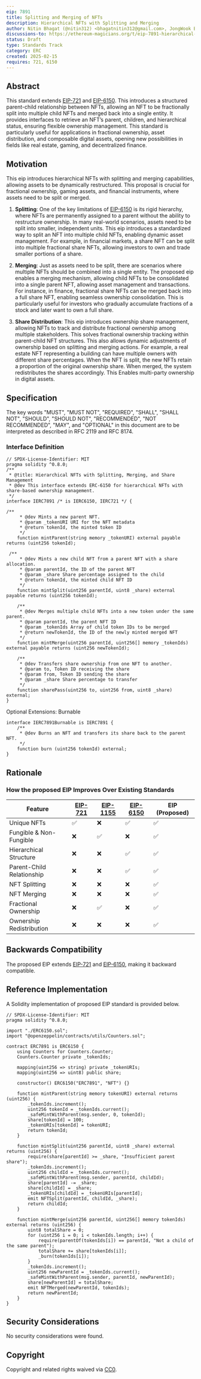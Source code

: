 ```yaml
---
eip: 7891
title: Splitting and Merging of NFTs
description: Hierarchical NFTs with Splitting and Merging
author: Nitin Bhagat (@nitin312) <bhagatnitin312@gmail.com>, JongWook Bae <bae@cwnu.ac.kr>, Su-Hyun Lee <sleepl@changwon.ac.kr>
discussions-to: https://ethereum-magicians.org/t/eip-7891-hierarchical-nfts-with-splitting-and-merging/22986
status: Draft
type: Standards Track
category: ERC
created: 2025-02-15
requires: 721, 6150
---
```


## Abstract

This standard extends [EIP-721](../EIPS/eip-721.md) and [EIP-6150](../EIPS/eip-6150.md). This introduces a structured parent-child relationship between NFTs, allowing an NFT to be fractionally split into multiple child NFTs and merged back into a single entity. It provides interfaces to retrieve an NFT’s parent, children, and hierarchical status, ensuring flexible ownership management. This standard is particularly useful for applications in fractional ownership, asset distribution, and composable digital assets, opening new possibilities in fields like real estate, gaming, and decentralized finance.

## Motivation

This eip introduces hierarchical NFTs with splitting and merging capabilities, allowing assets to be dynamically restructured. This proposal is crucial for fractional ownership, gaming assets, and financial instruments, where assets need to be split or merged. 

1. **Splitting**: One of the key limitations of [EIP-6150](../EIPS/eip-6150.md) is its rigid hierarchy, where NFTs are permanently assigned to a parent without the ability to restructure ownership. In many real-world scenarios, assets need to be split into smaller, independent units. This eip introduces a standardized way to split an NFT into multiple child NFTs, enabling dynamic asset management. For example, in financial markets, a share NFT can be split into multiple fractional share NFTs, allowing investors to own and trade smaller portions of a share.

2. **Merging**: Just as assets need to be split, there are scenarios where multiple NFTs should be combined into a single entity. The proposed eip enables a merging mechanism, allowing child NFTs to be consolidated into a single parent NFT, allowing asset management and transactions. For instance, in finance, fractional share NFTs can be merged back into a full share NFT, enabling seamless ownership consolidation. This is particularly useful for investors who gradually accumulate fractions of a stock and later want to own a full share.

3. **Share Distribution**: This eip introduces ownership share management, allowing NFTs to track and distribute fractional ownership among multiple stakeholders. This solves fractional ownership tracking within parent-child NFT structures. This also allows dynamic adjustments of ownership based on splitting and merging actions. For example, a real estate NFT representing a building can have multiple owners with different share percentages. When the NFT is split, the new NFTs retain a proportion of the original ownership share. When merged, the system redistributes the shares accordingly. This Enables multi-party ownership in digital assets.

## Specification

The key words "MUST", "MUST NOT", "REQUIRED", "SHALL", "SHALL NOT", "SHOULD", "SHOULD NOT", "RECOMMENDED", "NOT RECOMMENDED", "MAY", and "OPTIONAL" in this document are to be interpreted as described in RFC 2119 and RFC 8174.

### Interface Definition  

```solidity
// SPDX-License-Identifier: MIT
pragma solidity ^0.8.0;
/**
 * @title: Hierarchical NFTs with Splitting, Merging, and Share Management
 * @dev This interface extends ERC-6150 for hierarchical NFTs with share-based ownership management.
 */
interface IERC7891 /* is IERC6150, IERC721 */ {

/**
     * @dev Mints a new parent NFT.
     * @param _tokenURI URI for the NFT metadata
     * @return tokenId, the minted token ID
     */
    function mintParent(string memory _tokenURI) external payable returns (uint256 tokenId);

 /**
     * @dev Mints a new child NFT from a parent NFT with a share allocation.
     * @param parentId, the ID of the parent NFT
     * @param _share Share percentage assigned to the child
     * @return tokenId, the minted child NFT ID
     */     
    function mintSplit(uint256 parentId, uint8 _share) external payable returns (uint256 tokenId);

    /**
     * @dev Merges multiple child NFTs into a new token under the same parent.
     * @param parentId, the parent NFT ID
     * @param _tokenIds Array of child token IDs to be merged
     * @return newTokenId, the ID of the newly minted merged NFT
     */
    function mintMerge(uint256 parentId, uint256[] memory _tokenIds) external payable returns (uint256 newTokenId);

    /**
     * @dev Transfers share ownership from one NFT to another.
     * @param to, Token ID receiving the share
     * @param from, Token ID sending the share
     * @param _share Share percentage to transfer
     */
    function sharePass(uint256 to, uint256 from, uint8 _share) external;
}
```

Optional Extensions: Burnable

```solidity
interface IERC7891Burnable is IERC7891 {
    /**
     * @dev Burns an NFT and transfers its share back to the parent NFT.
     */
    function burn (uint256 tokenId) external;
}
```

## Rationale

### How the proposed EIP Improves Over Existing Standards

| Feature                  | [EIP-721](../EIPS/eip-721.md) | [EIP-1155](../EIPS/eip-1155.md) | [EIP-6150](../EIPS/eip-6150.md) | EIP (Proposed) |
|--------------------------|---------|---------|---------|------------------|
| Unique NFTs              | ✅      | ❌       | ✅       | ✅                |
| Fungible & Non-Fungible  | ❌       | ✅       | ❌       | ✅                |
| Hierarchical Structure   | ❌       | ❌       | ✅       | ✅                |
| Parent-Child Relationship | ❌       | ❌       | ✅       | ✅                |
| NFT Splitting           | ❌       | ❌       | ❌       | ✅                |
| NFT Merging             | ❌       | ❌       | ❌       | ✅                |
| Fractional Ownership    | ❌       | ✅       | ❌       | ✅                |
| Ownership Redistribution | ❌       | ❌       | ❌       | ✅                |


## Backwards Compatibility

The proposed EIP extends [EIP-721](../EIPS/eip-721.md) and [EIP-6150](../EIPS/eip-6150.md), making it backward compatible.

## Reference Implementation

A Solidity implementation of proposed EIP standard is provided below.

```solidity
// SPDX-License-Identifier: MIT
pragma solidity ^0.8.0;

import "./ERC6150.sol";
import "@openzeppelin/contracts/utils/Counters.sol";

contract ERC7891 is ERC6150 {
    using Counters for Counters.Counter;
    Counters.Counter private _tokenIds;

    mapping(uint256 => string) private _tokenURIs;
    mapping(uint256 => uint8) public share;
    
    constructor() ERC6150("ERC7891", "NFT") {}

    function mintParent(string memory tokenURI) external returns (uint256) {
        _tokenIds.increment();
        uint256 tokenId = _tokenIds.current();
        _safeMintWithParent(msg.sender, 0, tokenId);
        share[tokenId] = 100;
        _tokenURIs[tokenId] = tokenURI;
        return tokenId;
    }

    function mintSplit(uint256 parentId, uint8 _share) external returns (uint256) {
        require(share[parentId] >= _share, "Insufficient parent share");
        _tokenIds.increment();
        uint256 childId = _tokenIds.current();
        _safeMintWithParent(msg.sender, parentId, childId);
        share[parentId] -= _share;
        share[childId] = _share;
        _tokenURIs[childId] = _tokenURIs[parentId];
        emit NFTSplit(parentId, childId, _share);
        return childId;
    }

    function mintMerge(uint256 parentId, uint256[] memory tokenIds) external returns (uint256) {
        uint8 totalShare = 0;
        for (uint256 i = 0; i < tokenIds.length; i++) {
            require(parentOf(tokenIds[i]) == parentId, "Not a child of the same parent");
            totalShare += share[tokenIds[i]];
            _burn(tokenIds[i]);
        }
        _tokenIds.increment();
        uint256 newParentId = _tokenIds.current();
        _safeMintWithParent(msg.sender, parentId, newParentId);
        share[newParentId] = totalShare;
        emit NFTMerged(newParentId, tokenIds);
        return newParentId;
    }
}
```

## Security Considerations

No security considerations were found.

## Copyright

Copyright and related rights waived via [CC0](../LICENSE.md).



